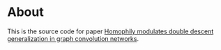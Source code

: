 # About

This is the source code for paper [Homophily modulates double descent generalization in graph convolution networks]([https://arxiv.org/abs/2212.13069](https://www.pnas.org/doi/abs/10.1073/pnas.2309504121)https://www.pnas.org/doi/abs/10.1073/pnas.2309504121).
